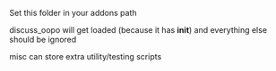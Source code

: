 Set this folder in your addons path

discuss_oopo will get loaded (because it has __init__) and everything else should be ignored

misc can store extra utility/testing scripts